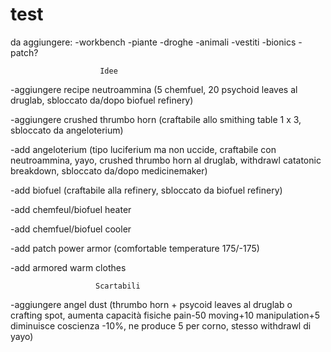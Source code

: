 # test
da aggiungere:
-workbench
-piante
-droghe
-animali
-vestiti
-bionics
-patch?

                        Idee
                        
-aggiungere recipe neutroammina (5 chemfuel, 20 psychoid leaves al druglab, sbloccato da/dopo biofuel refinery)

-aggiungere crushed thrumbo horn (craftabile allo smithing table 1 x 3, sbloccato da angeloterium)

-add angeloterium (tipo luciferium ma non uccide, craftabile con neutroammina, yayo, crushed thrumbo horn al druglab, withdrawl catatonic breakdown, sbloccato da/dopo medicinemaker)

-add biofuel (craftabile alla refinery, sbloccato da biofuel refinery)

-add chemfeul/biofuel heater

-add chemfuel/biofuel cooler

-add patch power armor (comfortable temperature 175/-175)

-add armored warm clothes

                       Scartabili
-aggiungere angel dust (thrumbo horn + psycoid leaves al druglab o crafting spot, aumenta capacità fisiche pain-50 moving+10 manipulation+5 diminuisce coscienza -10%, ne produce 5 per corno, stesso withdrawl di yayo)
